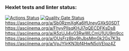 ### Hexlet tests and linter status:
[![Actions Status](https://github.com/Vitalmet/python-project-50/actions/workflows/hexlet-check.yml/badge.svg)](https://github.com/Vitalmet/python-project-50/actions)
[![Quality Gate Status](https://sonarcloud.io/api/project_badges/measure?project=Vitalmet_python-project-50&metric=alert_status)](https://sonarcloud.io/summary/new_code?id=Vitalmet_python-project-50)
https://asciinema.org/a/Sb0RzmXgKa6IfUneyGXkS0SDT
https://asciinema.org/a/FhyyPIlsqKHJl7qQECDFKsDs8
https://asciinema.org/a/A5zUJi4v03RwWLCmU1UU9m9cc
https://asciinema.org/a/OUsFrz8by9hJbsMmGk2Gs7K3s
https://asciinema.org/a/VpJYljrKN3bf4HwN5oVElqz4Z
